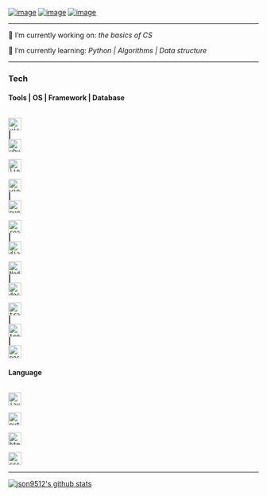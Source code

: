 

[![image](https://img.shields.io/badge/Email-json9512%40gmail.com-success)](mailto:json9512@gmail.com)
[![image](https://img.shields.io/badge/Blog-json9512.github.io-green)](https://json9512.github.io/blog/)
[![image](https://img.shields.io/badge/LinkedIn-Junghyun%20Son-brightgreen)](https://www.linkedin.com/in/junghyun-son/)



***

🔭 I’m currently working on: *the basics of CS*

🌱 I’m currently learning: *Python | Algorithms | Data structure*
***

### Tech

#### Tools | OS | Framework | Database
[<code>
<img alt="visual studio code" width="26px" src="https://img.icons8.com/fluent/240/000000/visual-studio-code-2019.png" />
</code>](https://code.visualstudio.com/) **|** 
[<code>
<img alt="ubuntu" width="26px" src="https://img.icons8.com/color/96/000000/ubuntu--v1.png">
</code>](https://ubuntu.com/)
[<code>
<img alt="linux" width="26px" src="https://img.icons8.com/color/96/000000/linux.png">
</code>](https://www.kernel.org/)
[<code>
<img alt="windows" width="26px" src="https://img.icons8.com/fluent/2x/windows-10.png">
</code>](https://www.microsoft.com/) **|** 
[<code>
<img alt="pug" width="26px" src="https://img.icons8.com/fluent/2x/pug.png">
</code>](https://www.pugjs.org/)
[<code>
<img alt="react" width="26px" src="https://img.icons8.com/plasticine/2x/react.png">
</code>](https://www.reactjs.org/) **|** 
[<code>
<img alt="django" width="26px" src="https://img.icons8.com/color/344/django.png">
</code>](https://www.djangoproject.com/)
[<code>
<img alt="Node.js" width="26px" src="https://img.icons8.com/color/240/000000/nodejs.png">
</code>](https://nodejs.org/en/) **|** 
[<code>
<img alt="docker" width="26px" src="https://img.icons8.com/color/2x/docker.png">
</code>](https://www.docker.com/)
[<code>
<img alt="travis-ci" width="26px" src="https://img.icons8.com/color/2x/travis-ci.png">
</code>](https://www.travis-ci.org/) **|** 
[<code>
<img alt="tensorflow" width="26px" src="https://img.icons8.com/color/2x/tensorflow.png">
</code>](https://www.tensorflow.org/) **|** 
[<code>
<img alt="postgresql" width="26px" src="https://img.icons8.com/color/96/000000/postgresql.png">
</code>](https://www.postgresql.org/)






#### Language
[<code>
<img alt="javascript" width="26px" src="https://img.icons8.com/color/240/000000/javascript.png" />
</code>](https://developer.mozilla.org/en-US/docs/Web/JavaScript)
[<code>
<img alt="python" width="26px" src="https://img.icons8.com/color/240/000000/python.png">
</code>](https://www.python.org/)
[<code>
<img alt="html5" width="26px" src="https://img.icons8.com/color/240/000000/html-5.png">
</code>](https://developer.mozilla.org/en-US/docs/Web/HTML)
[<code>
<img alt="css3" width="26px" src="https://img.icons8.com/color/240/000000/css3.png">
</code>](https://developer.mozilla.org/en-US/docs/Web/CSS)

****
[![json9512's github stats](https://github-readme-stats.vercel.app/api?username=json9512&theme=tokyonight&show_icons=true)](https://github.com/json9512/json9512)


<!--
**json9512/json9512** is a ✨ _special_ ✨ repository because its `README.md` (this file) appears on your GitHub profile.

Here are some ideas to get you started:

- 🔭 I’m currently working on ...
- 🌱 I’m currently learning ...
- 👯 I’m looking to collaborate on ...
- 🤔 I’m looking for help with ...
- 💬 Ask me about ...
- 📫 How to reach me: ...
- 😄 Pronouns: ...
- ⚡ Fun fact: ...
-->
